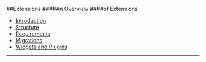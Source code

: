 ##Extensions
####An Overview
####of Extensions

* [Introduction](#introduction "/manuals/platform/extensions/introduction")
* [Structure](#structure "/manuals/platform/extensions/structure")
* [Requirements](#requirements "/manuals/platform/extensions/requirements")
* [Migrations](#migrations "/manuals/platform/extensions/migrations")
* [Widgets and Plugins](#widgets_and_plugins "/manuals/platform/extensions/widgets_and_plugins")

----------
